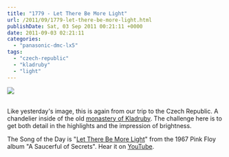 ```yaml
---
title: "1779 - Let There Be More Light"
url: /2011/09/1779-let-there-be-more-light.html
publishDate: Sat, 03 Sep 2011 00:21:11 +0000
date: 2011-09-03 02:21:11
categories: 
  - "panasonic-dmc-lx5"
tags: 
  - "czech-republic"
  - "kladruby"
  - "light"
---
```

<div class="container">
<div class="center"><a target="_blank" href="https://d25zfm9zpd7gm5.cloudfront.net/1200x1200/2011/20110816_123718_ps.jpg"><img src="https://d25zfm9zpd7gm5.cloudfront.net/0600x0600/2011/20110816_123718_ps.jpg" /></a></div>
</div>
<br />

Like yesterday's image, this is again from our trip to the Czech Republic. A chandelier inside of the old <a href="http://maps.google.at/maps?q=Kl%C3%A1%C5%A1ter+Kladruby,+Kladruby,+Czech+Republic&hl=en&ie=UTF8&sll=49.711868,12.996032&sspn=0.013903,0.032508&vpsrc=0&t=h&z=17" target="_blank">monastery of Kladruby</a>. The challenge here is to get both detail in the highlights and the impression of brightness.

 The Song of the Day is "<a href="http://www.lyricsmode.com/lyrics/p/pink_floyd/let_there_be_more_light.html" target="_blank">Let There Be More Light</a>" from the 1967 Pink Floy album "A Saucerful of Secrets". Hear it on <a href="http://www.youtube.com/watch?v=026hX12u-zg" target="_blank">YouTube</a>.
